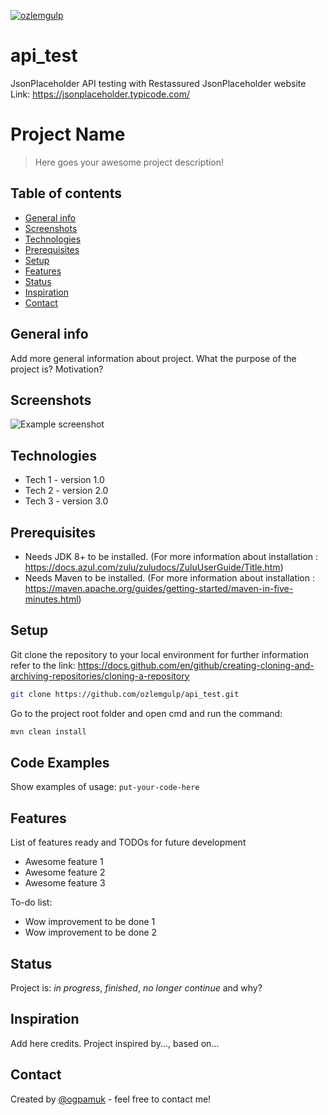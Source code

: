 [![ozlemgulp](https://circleci.com/gh/ozlemgulp/api-test.svg?style=svg)](https://app.circleci.com/pipelines/github/ozlemgulp/api-test)
# api_test
JsonPlaceholder API testing with Restassured
JsonPlaceholder website Link: https://jsonplaceholder.typicode.com/
# Project Name
> Here goes your awesome project description!

## Table of contents
* [General info](#general-info)
* [Screenshots](#screenshots)
* [Technologies](#technologies)
* [Prerequisites](#prerequisites)
* [Setup](#setup)
* [Features](#features)
* [Status](#status)
* [Inspiration](#inspiration)
* [Contact](#contact)

## General info
Add more general information about project. What the purpose of the project is? Motivation?

## Screenshots
![Example screenshot](./img/screenshot.png)

## Technologies
* Tech 1 - version 1.0
* Tech 2 - version 2.0
* Tech 3 - version 3.0
## Prerequisites
* Needs JDK 8+ to be installed. (For more information about installation : https://docs.azul.com/zulu/zuludocs/ZuluUserGuide/Title.htm)
* Needs Maven to be installed. (For more information about installation : https://maven.apache.org/guides/getting-started/maven-in-five-minutes.html)

## Setup
Git clone the repository to your local environment for further information refer to the link: https://docs.github.com/en/github/creating-cloning-and-archiving-repositories/cloning-a-repository
```bash
git clone https://github.com/ozlemgulp/api_test.git
```
Go to the project root folder and open cmd and run the command:
```bash
mvn clean install
```


## Code Examples
Show examples of usage:
`put-your-code-here`

## Features
List of features ready and TODOs for future development
* Awesome feature 1
* Awesome feature 2
* Awesome feature 3

To-do list:
* Wow improvement to be done 1
* Wow improvement to be done 2

## Status
Project is: _in progress_, _finished_, _no longer continue_ and why?

## Inspiration
Add here credits. Project inspired by..., based on...

## Contact
Created by [@ogpamuk](https://github.com/ozlemgulp) - feel free to contact me!
